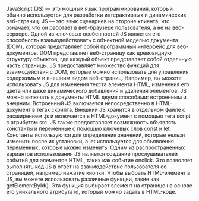 JavaScript (JS) — это мощный язык программирования, который обычно используется для разработки интерактивных и динамических веб-страниц. JS — это язык сценариев на стороне клиента, что означает, что он работает в веб-браузере пользователя, а не на веб-сервере. Одной из ключевых особенностей JS является его способность взаимодействовать с объектной моделью документа (DOM), которая представляет собой программный интерфейс для веб-документов.
DOM представляет веб-страницу как древовидную структуру объектов, где каждый объект представляет собой отдельную часть страницы. JS предоставляет множество функций для взаимодействия с DOM, которые можно использовать для управления содержимым и внешним видом веб-страниц. Например, вы можете использовать JS для изменения текста элемента HTML, изменения его цвета или даже динамического добавления и удаления элементов.
JS можно включать в документы HTML двумя способами: встроенным и внешним. Встроенный JS включается непосредственно в HTML-документ в тегах скрипта. Внешний JS хранится в отдельном файле с расширением .js и включается в HTML-документ с помощью тега script с атрибутом src.
JS также предоставляет возможность объявлять константы и переменные с помощью ключевых слов const и let. Константы используются для определения значений, которые нельзя изменить после их установки, а let используется для объявления переменных, которые можно изменить.
Одним из распространенных вариантов использования JS является создание прослушивателей событий для элементов HTML, таких как событие onclick. Это позволяет выполнять код JS в ответ на взаимодействие пользователя со страницей, например нажатие кнопки.
Чтобы выбрать HTML-элемент в JS, вы можете использовать различные функции, такие как getElementById(). Эта функция выбирает элемент на странице на основе его уникального атрибута id, который можно задать в HTML-коде.